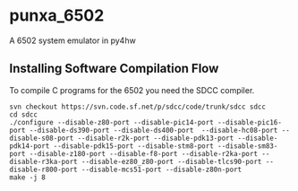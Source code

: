 # punxa_6502
A 6502 system emulator in py4hw


## Installing Software Compilation Flow
To compile C programs for the 6502 you need the SDCC compiler.

```
svn checkout https://svn.code.sf.net/p/sdcc/code/trunk/sdcc sdcc
cd sdcc
./configure --disable-z80-port --disable-pic14-port --disable-pic16-port --disable-ds390-port --disable-ds400-port  --disable-hc08-port --disable-s08-port --disable-r2k-port --disable-pdk13-port --disable-pdk14-port --disable-pdk15-port --disable-stm8-port --disable-sm83-port --disable-z180-port --disable-f8-port --disable-r2ka-port --disable-r3ka-port --disable-ez80_z80-port --disable-tlcs90-port --disable-r800-port --disable-mcs51-port --disable-z80n-port
make -j 8
```
